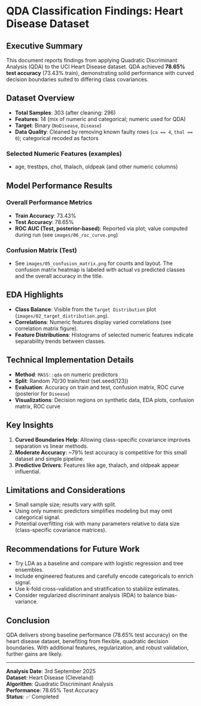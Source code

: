 # QDA Classification Findings: Heart Disease Dataset

## Executive Summary

This document reports findings from applying Quadratic Discriminant Analysis (QDA) to the UCI Heart Disease dataset. QDA achieved **78.65% test accuracy** (73.43% train), demonstrating solid performance with curved decision boundaries suited to differing class covariances.

## Dataset Overview

- **Total Samples**: 303 (after cleaning: 296)
- **Features**: 14 (mix of numeric and categorical; numeric used for QDA)
- **Target**: Binary (`NoDisease`, `Disease`)
- **Data Quality**: Cleaned by removing known faulty rows (`ca == 4`, `thal == 0`); categorical recoded as factors

### Selected Numeric Features (examples)

- age, trestbps, chol, thalach, oldpeak (and other numeric columns)

## Model Performance Results

### Overall Performance Metrics

- **Train Accuracy**: 73.43%
- **Test Accuracy**: 78.65%
- **ROC AUC (Test, posterior-based)**: Reported via plot; value computed during run (see `images/06_roc_curve.png`)

### Confusion Matrix (Test)

- See `images/05_confusion_matrix.png` for counts and layout. The confusion matrix heatmap is labeled with actual vs predicted classes and the overall accuracy in the title.

## EDA Highlights

- **Class Balance**: Visible from the `Target Distribution` plot (`images/02_target_distribution.png`).
- **Correlations**: Numeric features display varied correlations (see correlation matrix figure).
- **Feature Distributions**: Histograms of selected numeric features indicate separability trends between classes.

## Technical Implementation Details

- **Method**: `MASS::qda` on numeric predictors
- **Split**: Random 70/30 train/test (set.seed(123))
- **Evaluation**: Accuracy on train and test, confusion matrix, ROC curve (posterior for `Disease`)
- **Visualizations**: Decision regions on synthetic data, EDA plots, confusion matrix, ROC curve

## Key Insights

1. **Curved Boundaries Help**: Allowing class-specific covariance improves separation vs linear methods.
2. **Moderate Accuracy**: ~79% test accuracy is competitive for this small dataset and simple pipeline.
3. **Predictive Drivers**: Features like age, thalach, and oldpeak appear influential.

## Limitations and Considerations

- Small sample size; results vary with split.
- Using only numeric predictors simplifies modeling but may omit categorical signal.
- Potential overfitting risk with many parameters relative to data size (class-specific covariance matrices).

## Recommendations for Future Work

- Try LDA as a baseline and compare with logistic regression and tree ensembles.
- Include engineered features and carefully encode categoricals to enrich signal.
- Use k-fold cross-validation and stratification to stabilize estimates.
- Consider regularized discriminant analysis (RDA) to balance bias-variance.

## Conclusion

QDA delivers strong baseline performance (78.65% test accuracy) on the heart disease dataset, benefiting from flexible, quadratic decision boundaries. With additional features, regularization, and robust validation, further gains are likely.

---

**Analysis Date**: 3rd September 2025  
**Dataset**: Heart Disease (Cleveland)  
**Algorithm**: Quadratic Discriminant Analysis  
**Performance**: 78.65% Test Accuracy  
**Status**: ✅ Completed
